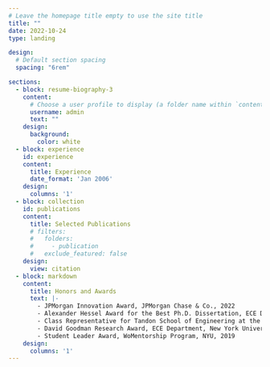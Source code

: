 ```yaml
---
# Leave the homepage title empty to use the site title
title: ""
date: 2022-10-24
type: landing

design:
  # Default section spacing
  spacing: "6rem"

sections:
  - block: resume-biography-3
    content:
      # Choose a user profile to display (a folder name within `content/authors/`)
      username: admin
      text: ""
    design:
      background:
        color: white
  - block: experience
    id: experience
    content:
      title: Experience
      date_format: 'Jan 2006'
    design:
      columns: '1'
  - block: collection
    id: publications
    content:
      title: Selected Publications
      # filters:
      #   folders:
      #     - publication
      #   exclude_featured: false
    design:
      view: citation
  - block: markdown
    content:
      title: Honors and Awards
      text: |-
        - JPMorgan Innovation Award, JPMorgan Chase & Co., 2022
        - Alexander Hessel Award for the Best Ph.D. Dissertation, ECE Department, NYU, 2020
        - Class Representative for Tandon School of Engineering at the NYU Commencement, 2019
        - David Goodman Research Award, ECE Department, New York University, 2019
        - Student Leader Award, WoMentorship Program, NYU, 2019
    design:
      columns: '1'
---
```

